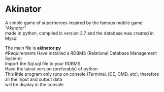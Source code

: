 # Akinator
A simple game of superheroes inspired by the famous mobile game <i>"Akinator"</i><br>
made in python, compiled in version 3.7 and the database was created in Mysql<br>

The main file is <strong>akinator.py</strong><br>
#Requirements 
Have installed a RDBMS (Relational Database Management System)<br>
Import the Sql.sql file to your RDBMS<br>
Have the latest version (preferably) of python<br>
This little program only runs on console (Terminal, IDE, CMD, etc), therefore all the input and output data<br>
will be display in the console
